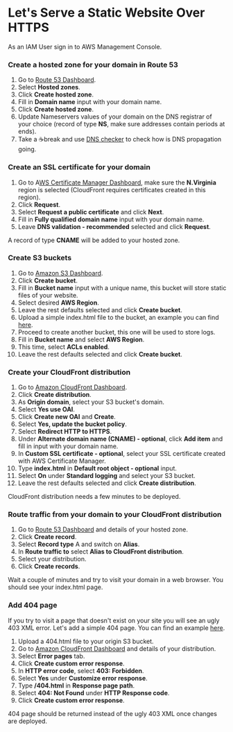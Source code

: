 # Let's Serve a Static Website Over HTTPS

As an IAM User sign in to AWS Management Console.

### Create a hosted zone for your domain in Route 53

1. Go to [Route 53 Dashboard](https://console.aws.amazon.com/route53).
2. Select **Hosted zones**.
3. Click **Create hosted zone**.
4. Fill in **Domain name** input with your domain name.
5. Click **Create hosted zone**.
6. Update Nameservers values of your domain on the DNS registrar of your choice (record of type **NS**, make sure addresses contain periods at ends).
7. Take a :coffee:break and use [DNS checker](https://dnschecker.org/#NS) to check how is DNS propagation going.

### Create an SSL certificate for your domain

1. Go to A[WS Certificate Manager Dashboard](https://console.aws.amazon.com/acm/home?region=us-east-1), make sure the **N.Virginia** region is selected (CloudFront requires certificates created in this region).
2. Click **Request**.
3. Select **Request a public certificate** and click **Next**.
4. Fill in **Fully qualified domain name** input with your domain name.
5. Leave **DNS validation - recommended** selected and click **Request**.

A record of type **CNAME** will be added to your hosted zone.

### Create S3 buckets

1. Go to [Amazon S3 Dashboard](https://s3.console.aws.amazon.com/s3/home).
2. Click **Create bucket**.
3. Fill in **Bucket name** input with a unique name, this bucket will store static files of your website.
4. Select desired **AWS Region**.
5. Leave the rest defaults selected and click **Create bucket**.
6. Upload a simple index.html file to the bucket, an example you can find [here](https://raw.githubusercontent.com/annalach/cdn-on-aws-static-website/main/.gitbook/assets/index.html).
7. Proceed to create another bucket, this one will be used to store logs.
8. Fill in **Bucket name** and select **AWS Region**.
9. This time, select **ACLs enabled**.
10. Leave the rest defaults selected and click **Create bucket**.

### Create your CloudFront distribution

1. Go to [Amazon CloudFront Dashboard](https://console.aws.amazon.com/cloudfront/v3/home).
2. Click **Create distribution**.
3. As **Origin domain**, select your S3 bucket's domain.
4. Select **Yes use OAI**.
5. Click **Create new OAI** and **Create**.
6. Select **Yes, update the bucket policy**.
7. Select **Redirect HTTP to HTTPS**.
8. Under **Alternate domain name (CNAME) - optional**, click **Add item** and fill in input with your domain name.
9. In **Custom SSL certificate - optional**, select your SSL certificate created with AWS Certificate Manager.
10. Type **index.html** in **Default root object - optional** input.
11. Select **On** under **Standard logging** and select your S3 bucket.
12. Leave the rest defaults selected and click **Create distribution**.

CloudFront distribution needs a few minutes to be deployed.

### Route traffic from your domain to your CloudFront distribution

1. Go to [Route 53 Dashboard](https://console.aws.amazon.com/route53/v2/home) and details of your hosted zone.&#x20;
2. Click **Create record**.
3. Select **Record type** A and switch on **Alias**.
4. In **Route traffic to** select **Alias to CloudFront distribution**.
5. Select your distribution.
6. Click **Create records**.

Wait a couple of minutes and try to visit your domain in a web browser. You should see your index.html page.

### Add 404 page

If you try to visit a page that doesn't exist on your site you will see an ugly 403 XML error. Let's add a simple 404 page. You can find an example [here](https://raw.githubusercontent.com/annalach/cdn-on-aws-static-website/main/.gitbook/assets/404.html).&#x20;

1. Upload a 404.html file to your origin S3 bucket.
2. Go to [Amazon CloudFront Dashboard](https://console.aws.amazon.com/cloudfront/v3/home) and details of your distribution.
3. Select **Error pages** tab.
4. Click **Create custom error response**.
5. In **HTTP error code**, select **403: Forbidden**.
6. Select **Yes** under **Customize error response**.
7. Type **/404.html** in **Response page path**.
8. Select **404: Not Found** under **HTTP Response code**.
9. Click **Create custom error response**.

404 page should be returned instead of the ugly 403 XML once changes are deployed.
